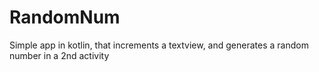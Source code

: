 # RandomNum
Simple app in kotlin, that increments a textview, and generates a random number in a 2nd activity
